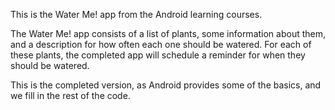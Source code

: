 This is the Water Me! app from the Android learning courses.

The Water Me! app consists of a list of plants, some information about them, and a description for how often each one should be watered. For each of these plants, the completed app will schedule a reminder for when they should be watered.

This is the completed version, as Android provides some of the basics, and we fill in the rest of the code.
